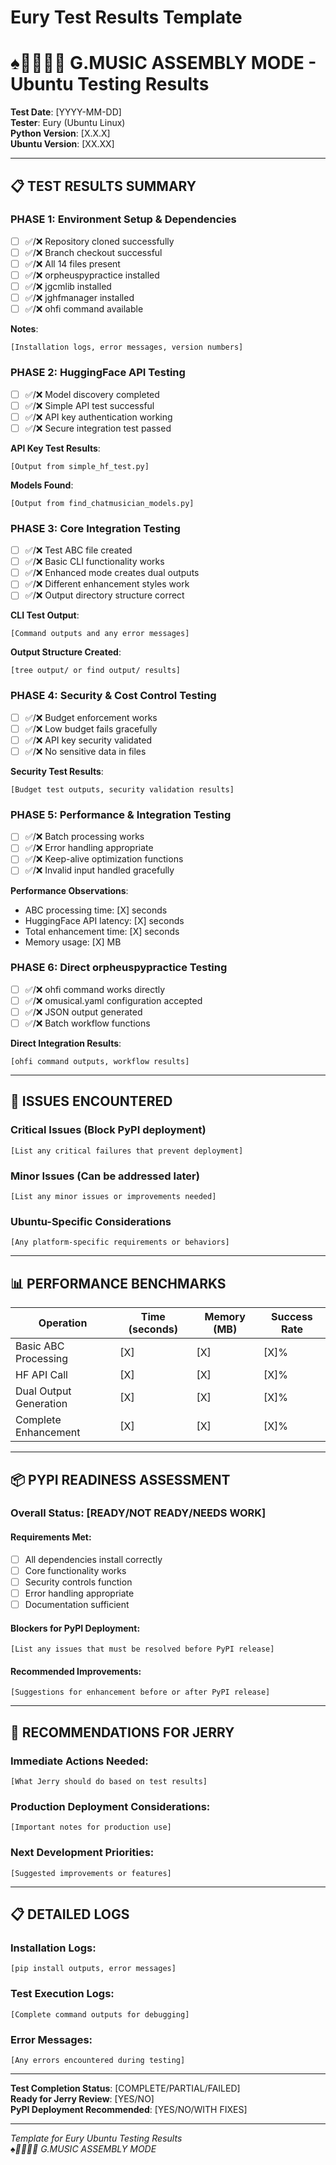 # Eury Test Results Template
# ♠️🌿🎸🤖🧵 G.MUSIC ASSEMBLY MODE - Ubuntu Testing Results

**Test Date**: [YYYY-MM-DD]  
**Tester**: Eury (Ubuntu Linux)  
**Python Version**: [X.X.X]  
**Ubuntu Version**: [XX.XX]  

---

## 📋 TEST RESULTS SUMMARY

### PHASE 1: Environment Setup & Dependencies
- [ ] ✅/❌ Repository cloned successfully
- [ ] ✅/❌ Branch checkout successful  
- [ ] ✅/❌ All 14 files present
- [ ] ✅/❌ orpheuspypractice installed
- [ ] ✅/❌ jgcmlib installed
- [ ] ✅/❌ jghfmanager installed
- [ ] ✅/❌ ohfi command available

**Notes**: 
```
[Installation logs, error messages, version numbers]
```

### PHASE 2: HuggingFace API Testing
- [ ] ✅/❌ Model discovery completed
- [ ] ✅/❌ Simple API test successful
- [ ] ✅/❌ API key authentication working
- [ ] ✅/❌ Secure integration test passed

**API Key Test Results**:
```
[Output from simple_hf_test.py]
```

**Models Found**:
```
[Output from find_chatmusician_models.py]
```

### PHASE 3: Core Integration Testing
- [ ] ✅/❌ Test ABC file created
- [ ] ✅/❌ Basic CLI functionality works
- [ ] ✅/❌ Enhanced mode creates dual outputs
- [ ] ✅/❌ Different enhancement styles work
- [ ] ✅/❌ Output directory structure correct

**CLI Test Output**:
```
[Command outputs and any error messages]
```

**Output Structure Created**:
```
[tree output/ or find output/ results]
```

### PHASE 4: Security & Cost Control Testing
- [ ] ✅/❌ Budget enforcement works
- [ ] ✅/❌ Low budget fails gracefully
- [ ] ✅/❌ API key security validated
- [ ] ✅/❌ No sensitive data in files

**Security Test Results**:
```
[Budget test outputs, security validation results]
```

### PHASE 5: Performance & Integration Testing
- [ ] ✅/❌ Batch processing works
- [ ] ✅/❌ Error handling appropriate
- [ ] ✅/❌ Keep-alive optimization functions
- [ ] ✅/❌ Invalid input handled gracefully

**Performance Observations**:
- ABC processing time: [X] seconds
- HuggingFace API latency: [X] seconds  
- Total enhancement time: [X] seconds
- Memory usage: [X] MB

### PHASE 6: Direct orpheuspypractice Testing
- [ ] ✅/❌ ohfi command works directly
- [ ] ✅/❌ omusical.yaml configuration accepted
- [ ] ✅/❌ JSON output generated
- [ ] ✅/❌ Batch workflow functions

**Direct Integration Results**:
```
[ohfi command outputs, workflow results]
```

---

## 🚨 ISSUES ENCOUNTERED

### Critical Issues (Block PyPI deployment)
```
[List any critical failures that prevent deployment]
```

### Minor Issues (Can be addressed later)
```
[List any minor issues or improvements needed]
```

### Ubuntu-Specific Considerations
```
[Any platform-specific requirements or behaviors]
```

---

## 📊 PERFORMANCE BENCHMARKS

| Operation | Time (seconds) | Memory (MB) | Success Rate |
|-----------|----------------|-------------|--------------|
| Basic ABC Processing | [X] | [X] | [X]% |
| HF API Call | [X] | [X] | [X]% |
| Dual Output Generation | [X] | [X] | [X]% |
| Complete Enhancement | [X] | [X] | [X]% |

---

## 📦 PYPI READINESS ASSESSMENT

### Overall Status: [READY/NOT READY/NEEDS WORK]

#### Requirements Met:
- [ ] All dependencies install correctly
- [ ] Core functionality works
- [ ] Security controls function
- [ ] Error handling appropriate
- [ ] Documentation sufficient

#### Blockers for PyPI Deployment:
```
[List any issues that must be resolved before PyPI release]
```

#### Recommended Improvements:
```
[Suggestions for enhancement before or after PyPI release]
```

---

## 🎯 RECOMMENDATIONS FOR JERRY

### Immediate Actions Needed:
```
[What Jerry should do based on test results]
```

### Production Deployment Considerations:
```
[Important notes for production use]
```

### Next Development Priorities:
```
[Suggested improvements or features]
```

---

## 📋 DETAILED LOGS

### Installation Logs:
```
[pip install outputs, error messages]
```

### Test Execution Logs:
```
[Complete command outputs for debugging]
```

### Error Messages:
```
[Any errors encountered during testing]
```

---

**Test Completion Status**: [COMPLETE/PARTIAL/FAILED]  
**Ready for Jerry Review**: [YES/NO]  
**PyPI Deployment Recommended**: [YES/NO/WITH FIXES]

---

*Template for Eury Ubuntu Testing Results*  
*♠️🌿🎸🤖🧵 G.MUSIC ASSEMBLY MODE*